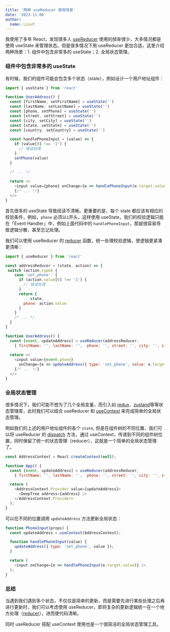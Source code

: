 ```yaml
---
title: '两种 useReducer 使用场景'
date: '2023-11-06'
author:
  name: LiuuY
---
```


我使用了多年 React，发现很多人 [useReducer](https://react.dev/reference/react/useReducer) 使用的频率很少，大多情况都是使用 useState 来管理状态。但是很多情况下用  useReducer 更加合适，这里介绍两种场景：1. 组件中包含非常多的 useState；2. 全局状态管理。

### 组件中包含非常多的 useState

有时候，我们的组件可能会包含多个状态（state），例如设计一个用户地址组件：

```javascript
import { useState } from 'react'

function UserAddress() {
  const [firstName, setFirstName] = useState('')
  const [lastName, setLastName] = useState('')
  const [phone, setPhone] = useState('')
  const [street, setStreet] = useState('')
  const [city, setCity] = useState('')
  const [state, setState] = useState('')
  const [country, setCountry] = useState('')

  const handlePhoneInput = (value) => {
    if (value[0] !== '1') {
      // 错误处理
    }
    setPhone(value)
  }

  /* ... */
  
  return <>
    <input value={phone} onChange={e => handlePhoneInput(e.target.value)} />
    {/* ... */}
  </>
}
```

首先很多的 useState 导致阅读不清晰。更重要的是，每个 state 都应该有相应的校验条件，例如，`phone` 必须以`1`开头，这样使用 useState，我们的校验逻辑只能在「Event Handler」中，例如上面代码中的 `handlePhoneInput`，那就很容易导致逻辑分散，甚至忘记处理。

我们可以使用 useReducer 的 [reducer](https://react.dev/reference/react/useReducer#usereducer) 函数，统一处理校验逻辑，使逻辑更紧凑更清晰：

```javascript
import { useReducer } from 'react'

const addressReducer = (state, action) => {
 switch (action.type) {
    case 'set_phone': {
      if (action.value[0] !== '1') {
        // 错误处理
      }
      return {
        ...state,
        phone: action.value
      }
    }
    /* ... */
  }
}

function UserAddress() {
  const [event, updateAddress] = useReducer(addressReducer, 
    { firstName: '', lastName: '',  phone: '', street: '', city: '', state: '', country: '' })
  
  return <>
    <input value={event.phone} 
      onChange={e => updateAddress({ type: 'set_phone', value: e.target.value }) } />
    {/* ... */}
  </>
}
```

### 全局状态管理

很多情况下，我们可能不想为了几个全局变量，而引入如 [redux](https://github.com/reduxjs/redux)、[zusland](https://github.com/pmndrs/zustand)等等状态管理库，此时我们可以结合 useReducer 和 [useContext](https://react.dev/reference/react/useContext) 来完成简单的全局状态管理。

例如我们的上述的用户地址组件的各个 `state`, 但是在组件树的不同位置，我们可以将 useReducer 的 [dispatch](https://react.dev/reference/react/useReducer#dispatch) 方法，通过 useContext，传递到不同的组件树位置，同时保留了统一的状态管理（reducer），这就是一个简单的全局状态管理了。

```javascript
const AddressContext = React.createContext(null);

function App() {
  const [event, updateAddress] = useReducer(addressReducer, 
    { firstName: '', lastName: '',  phone: '', street: '', city: '', state: '', country: '' })

  return (
    <AddressContext.Provider value={updateAddress}>
      <DeepTree address={address} />
    </AddressContext.Provider>
  );
}
```
可以在不同的位置调用 `updateAddress` 方法更新全局状态：

```javascript
function PhoneInput(props) {
  const updateAddress = useContext(AddressContext);

  function handlePhoneInput(value) {
    updateAddress({ type: 'set_phone', value });
  }

  return (
    <input onChange={e => handlePhoneInput(e.target.value)} />
  );
}
```

### 总结

当遇到我们遇到多个状态，不仅仅是简单的更新，而是需要先进行某些处理之后再进行更新时，我们可以考虑使用 useReducer，即将复杂的更新逻辑统一在一个地方处理（[reducer](https://react.dev/learn/extracting-state-logic-into-a-reducer#consolidate-state-logic-with-a-reducer)），进而使代码清晰。

同时 useReducer 搭配 useContext 使用也是一个很简洁的全局状态管理工具。